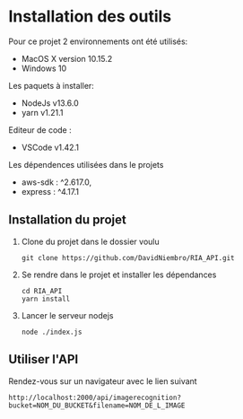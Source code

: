 # Installation des outils 
Pour ce projet 2 environnements ont été utilisés:
- MacOS X version 10.15.2
- Windows 10

Les paquets à installer:
- NodeJs v13.6.0
- yarn v1.21.1

Editeur de code :
- VSCode v1.42.1

Les dépendences utilisées dans le projets
- aws-sdk : ^2.617.0,
- express : ^4.17.1


## Installation du projet

1. Clone du projet dans le dossier voulu

    ```git clone https://github.com/DavidNiembro/RIA_API.git```

2. Se rendre dans le projet et installer les dépendances

    ```
    cd RIA_API 
    yarn install
    ```
3. Lancer le serveur nodejs
    ```
    node ./index.js
    ```
## Utiliser l'API

Rendez-vous sur un navigateur avec le lien suivant 
```
http://localhost:2000/api/imagerecognition?bucket=NOM_DU_BUCKET&filename=NOM_DE_L_IMAGE
```